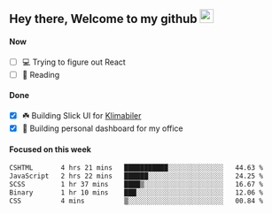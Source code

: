 ## Hey there, Welcome to my github <img src="https://media.giphy.com/media/hvRJCLFzcasrR4ia7z/giphy.gif" width="25px">

#### Now
- [ ] 💻 Trying to figure out React
- [ ] 📕 Reading

#### Done
- [x] ☘️ Building Slick UI for [Klimabiler](https://klimabiler.dk)
- [x] 🚀 Building personal dashboard for my office
 
 #### Focused on this week
<!--START_SECTION:waka-->

```txt
CSHTML       4 hrs 21 mins   ███████████░░░░░░░░░░░░░░   44.63 %
JavaScript   2 hrs 22 mins   ██████░░░░░░░░░░░░░░░░░░░   24.25 %
SCSS         1 hr 37 mins    ████▒░░░░░░░░░░░░░░░░░░░░   16.67 %
Binary       1 hr 10 mins    ███░░░░░░░░░░░░░░░░░░░░░░   12.06 %
CSS          4 mins          ▒░░░░░░░░░░░░░░░░░░░░░░░░   00.84 %
```

<!--END_SECTION:waka-->

